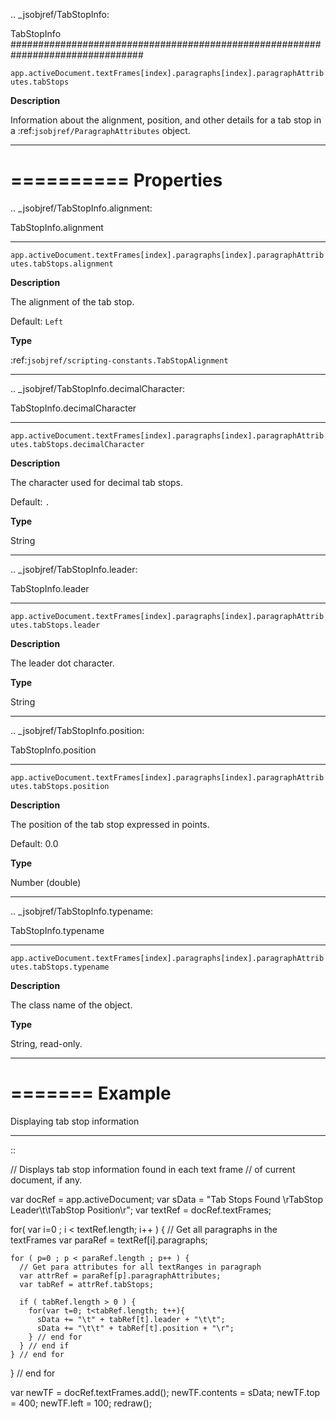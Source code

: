 .. _jsobjref/TabStopInfo:

TabStopInfo
################################################################################

``app.activeDocument.textFrames[index].paragraphs[index].paragraphAttributes.tabStops``

**Description**

Information about the alignment, position, and other details for a tab stop in a :ref:`jsobjref/ParagraphAttributes` object.

----

==========
Properties
==========

.. _jsobjref/TabStopInfo.alignment:

TabStopInfo.alignment
********************************************************************************

``app.activeDocument.textFrames[index].paragraphs[index].paragraphAttributes.tabStops.alignment``

**Description**

The alignment of the tab stop.

Default: ``Left``

**Type**

:ref:`jsobjref/scripting-constants.TabStopAlignment`

----

.. _jsobjref/TabStopInfo.decimalCharacter:

TabStopInfo.decimalCharacter
********************************************************************************

``app.activeDocument.textFrames[index].paragraphs[index].paragraphAttributes.tabStops.decimalCharacter``

**Description**

The character used for decimal tab stops.

Default: ``.``

**Type**

String

----

.. _jsobjref/TabStopInfo.leader:

TabStopInfo.leader
********************************************************************************

``app.activeDocument.textFrames[index].paragraphs[index].paragraphAttributes.tabStops.leader``

**Description**

The leader dot character.

**Type**

String

----

.. _jsobjref/TabStopInfo.position:

TabStopInfo.position
********************************************************************************

``app.activeDocument.textFrames[index].paragraphs[index].paragraphAttributes.tabStops.position``

**Description**

The position of the tab stop expressed in points.

Default: 0.0

**Type**

Number (double)

----

.. _jsobjref/TabStopInfo.typename:

TabStopInfo.typename
********************************************************************************

``app.activeDocument.textFrames[index].paragraphs[index].paragraphAttributes.tabStops.typename``

**Description**

The class name of the object.

**Type**

String, read-only.

----


=======
Example
=======

Displaying tab stop information
********************************************************************************

::

  // Displays tab stop information found in each text frame
  // of current document, if any.

  var docRef = app.activeDocument;
  var sData = "Tab Stops Found \\rTabStop Leader\t\tTabStop Position\r";
  var textRef = docRef.textFrames;

  for( var i=0 ; i < textRef.length; i++ ) {
    // Get all paragraphs in the textFrames
    var paraRef = textRef[i].paragraphs;

    for ( p=0 ; p < paraRef.length ; p++ ) {
      // Get para attributes for all textRanges in paragraph
      var attrRef = paraRef[p].paragraphAttributes;
      var tabRef = attrRef.tabStops;

      if ( tabRef.length > 0 ) {
        for(var t=0; t<tabRef.length; t++){
          sData += "\t" + tabRef[t].leader + "\t\t";
          sData += "\t\t" + tabRef[t].position + "\r";
        } // end for
      } // end if
    } // end for
  } // end for

  var newTF = docRef.textFrames.add();
  newTF.contents = sData;
  newTF.top = 400;
  newTF.left = 100; redraw();
